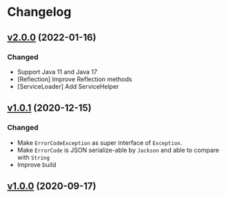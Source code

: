 # Changelog

## [v2.0.0](https://github.com/zero88/java-utils/tree/release/2.0.0) (2022-01-16)

### Changed

- Support Java 11 and Java 17
- [Reflection] Improve Reflection methods
- [ServiceLoader] Add ServiceHelper

## [v1.0.1](https://github.com/zero88/java-utils/tree/release/1.0.1) (2020-12-15)

### Changed

- Make `ErrorCodeException` as super interface of `Exception`. 
- Make `ErrorCode` is JSON serialize-able by `Jackson` and able to compare with `String`  
- Improve build

## [v1.0.0](https://github.com/zero88/java-utils/tree/release/1.0.0) (2020-09-17)
